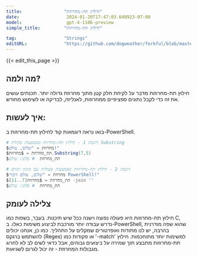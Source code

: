 ```yaml
---
title:                "חילוץ תת-מחרוזות"
date:                  2024-01-20T17:47:03.648923-07:00
model:                 gpt-4-1106-preview
simple_title:         "חילוץ תת-מחרוזות"

tag:                  "Strings"
editURL:              "https://github.com/dogweather/forkful/blob/master/content/he/powershell/extracting-substrings.md"
---
```


{{< edit_this_page >}}

## מה ולמה?
חילוץ תת-מחרוזות מדבר על לקיחת חלק קטן מתוך מחרוזת גדולה יותר. תכנתים עושים את זה כדי לקבל נתונים ספציפיים ממחרוזות, לאנליזה, לבדיקה או לשימוש מחודש.

## איך לעשות:
בואו נראה דוגמאות קוד לחילוץ תת-מחרוזות ב-PowerShell.

```PowerShell
# דוגמה 1 - חילוץ תת-מחרוזת באמצעות פקודת Substring
$מחרוזת = "שלום, עולם!"
$תת_מחרוזת = $מחרוזת.Substring(7,5)
$תת_מחרוזת  # פלט: עולם

# דוגמה 2 - חילוץ תת-מחרוזות באמצעות פעולות עם כוונון תווים
$מחרוזת = "שלום, עולם דוברי PowerShell!"
$תת_מחרוזת = $מחרוזת[7..11] -join ''
$תת_מחרוזת  # פלט: עולם
```

## צלילה לעומק
חילוץ תת-מחרוזות היא פעולה נפוצה וישנה ככל שיש תיכנות. בעבר, בשפות כמו C, נדרש עבודה יותר מורכבת לביצוע משימות כאלו. ב-PowerShell, שהוא שפה מודרנית בהרבה, יש לנו מתודות ואופרטורים שמקלים על התהליך. כמו כן, אנחנו יכולים להשתמש ברגקס (Regex) או פקודות כמו '-match' למשימות יותר מתוחכמות. חילוץ תת-מחרוזות מתבצע תוך שמירה על ביצועים גבוהים, אבל כדאי לשים לב לא לחרוג מגבולות המחרוזת - זה יכול לגרום לשגיאות.

